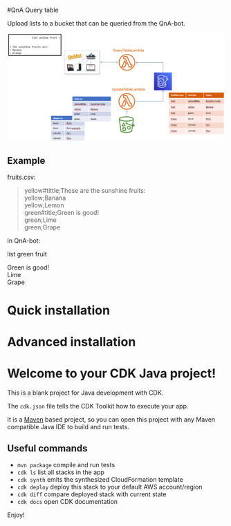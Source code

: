 #QnA Query table

Upload lists to a bucket that can be queried from the QnA-bot.

![Design](design.png)

## Example

fruits.csv:

> yellow#tittle;These are the sunshine fruits:\
> yellow;Banana\
> yellow;Lemon\
> green#title;Green is good!\
> green;Lime\
> green;Grape

In QnA-bot:

list green fruit

Green is good!\
Lime\
Grape

# Quick installation

# Advanced installation



# Welcome to your CDK Java project!

This is a blank project for Java development with CDK.

The `cdk.json` file tells the CDK Toolkit how to execute your app.

It is a [Maven](https://maven.apache.org/) based project, so you can open this project with any Maven compatible Java IDE to build and run tests.

## Useful commands

 * `mvn package`     compile and run tests
 * `cdk ls`          list all stacks in the app
 * `cdk synth`       emits the synthesized CloudFormation template
 * `cdk deploy`      deploy this stack to your default AWS account/region
 * `cdk diff`        compare deployed stack with current state
 * `cdk docs`        open CDK documentation

Enjoy!
